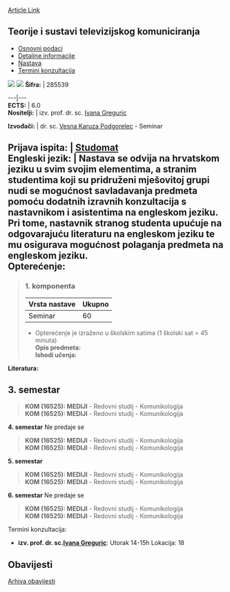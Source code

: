[Article Link](https://www.fhs.hr/predmet/tstk_c)

## Teorije i sustavi televizijskog komuniciranja
  * [Osnovni podaci](https://www.fhs.hr/predmet/tstk_c#v1id-523835_838006_1_0 "Osnovni podaci")
  * [Detaljne informacije](https://www.fhs.hr/predmet/tstk_c#v1id-523835_838006_1_1 "Detaljne informacije")
  * [Nastava](https://www.fhs.hr/predmet/tstk_c#v1id-523835_838006_1_2 "Nastava")
  * [Termini konzultacija](https://www.fhs.hr/predmet/tstk_c#v1id-523835_838006_1_3 "Termini konzultacija")


[![](https://www.fhs.hr/img/flags/gif/hr.gif)](https://www.fhs.hr/predmet/tstk_c) [![](https://www.fhs.hr/img/flags/gif/gb.gif)](https://www.fhs.hr/en/course/tasot_a)
**Šifra:** |  285539  
  
---|---  
**ECTS:** |  6.0   
**Nositelji:** |  izv. prof. dr. sc. [Ivana Greguric](https://www.fhs.hr/djelatnik/ivana.greguric)   
  
**Izvođači:** |  dr. sc. [Vesna Karuza Podgorelec](https://www.fhs.hr/djelatnik/vesna.karuza_podgorelec) - Seminar  
  
**Prijava ispita:** |  [Studomat](http://www.isvu.hr/studomat)  
**Engleski jezik:** |  Nastava se odvija na hrvatskom jeziku u svim svojim elementima, a stranim studentima koji su pridruženi mješovitoj grupi nudi se mogućnost savladavanja predmeta pomoću dodatnih izravnih konzultacija s nastavnikom i asistentima na engleskom jeziku. Pri tome, nastavnik stranog studenta upućuje na odgovarajuću literaturu na engleskom jeziku te mu osigurava mogućnost polaganja predmeta na engleskom jeziku.   
**Opterećenje:**  
---  
> ### 1. komponenta
> | Vrsta nastave | Ukupno  
> ---|---  
> Seminar | 60  
> * Opterećenje je izraženo u školskim satima (1 školski sat = 45 minuta)   
**Opis predmeta:**  
> **Ishodi učenja:**  

  
**Literatura:**  

  
**3. semestar**  
---  
> **KOM (16525): MEDIJI** - Redovni studij - Komunikologija  
>  **KOM (16525): MEDIJI** - Redovni studij - Komunikologija  
>   
  
**4. semestar** Ne predaje se  
> **KOM (16525): MEDIJI** - Redovni studij - Komunikologija  
>  **KOM (16525): MEDIJI** - Redovni studij - Komunikologija  
>   
  
**5. semestar**  
> **KOM (16525): MEDIJI** - Redovni studij - Komunikologija  
>  **KOM (16525): MEDIJI** - Redovni studij - Komunikologija  
>   
  
**6. semestar** Ne predaje se  
> **KOM (16525): MEDIJI** - Redovni studij - Komunikologija  
>  **KOM (16525): MEDIJI** - Redovni studij - Komunikologija  
>   
Termini konzultacija: 
  * **izv. prof. dr. sc.[Ivana Greguric](https://www.fhs.hr/djelatnik/ivana.greguric)**: 
Utorak 14-15h 
Lokacija: 18 


## Obavijesti
[Arhiva obavijesti](https://www.fhs.hr/predmet/tstk_c?@=21ttz#news_132543 "Arhiva obavijesti")
